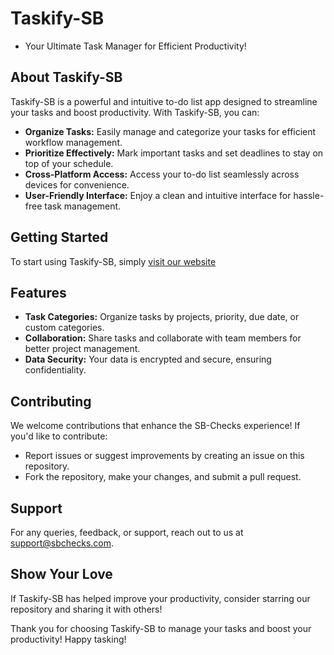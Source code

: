 # Taskify-SB

- Your Ultimate Task Manager for Efficient Productivity!

## About Taskify-SB

Taskify-SB is a powerful and intuitive to-do list app designed to streamline your tasks and boost productivity. With Taskify-SB, you can:

- **Organize Tasks:** Easily manage and categorize your tasks for efficient workflow management.
- **Prioritize Effectively:** Mark important tasks and set deadlines to stay on top of your schedule.
- **Cross-Platform Access:** Access your to-do list seamlessly across devices for convenience.
- **User-Friendly Interface:** Enjoy a clean and intuitive interface for hassle-free task management.

## Getting Started

To start using Taskify-SB, simply [visit our website](https://shiva-bajpai.github.io/Taskify-SB/)

## Features

- **Task Categories:** Organize tasks by projects, priority, due date, or custom categories.
- **Collaboration:** Share tasks and collaborate with team members for better project management.
- **Data Security:** Your data is encrypted and secure, ensuring confidentiality.

## Contributing

We welcome contributions that enhance the SB-Checks experience! If you'd like to contribute:
- Report issues or suggest improvements by creating an issue on this repository.
- Fork the repository, make your changes, and submit a pull request.

## Support

For any queries, feedback, or support, reach out to us at support@sbchecks.com.

## Show Your Love

If Taskify-SB has helped improve your productivity, consider starring our repository and sharing it with others!

Thank you for choosing Taskify-SB to manage your tasks and boost your productivity! Happy tasking!
